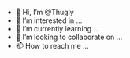 - 👋 Hi, I’m @Thugly
- 👀 I’m interested in ...
- 🌱 I’m currently learning ...
- 💞️ I’m looking to collaborate on ...
- 📫 How to reach me ...

<!---
Thugly/Thugly is a ✨ special ✨ repository because its `README.md` (this file) appears on your GitHub profile.
You can click the Preview link to take a look at your changes.
--->
